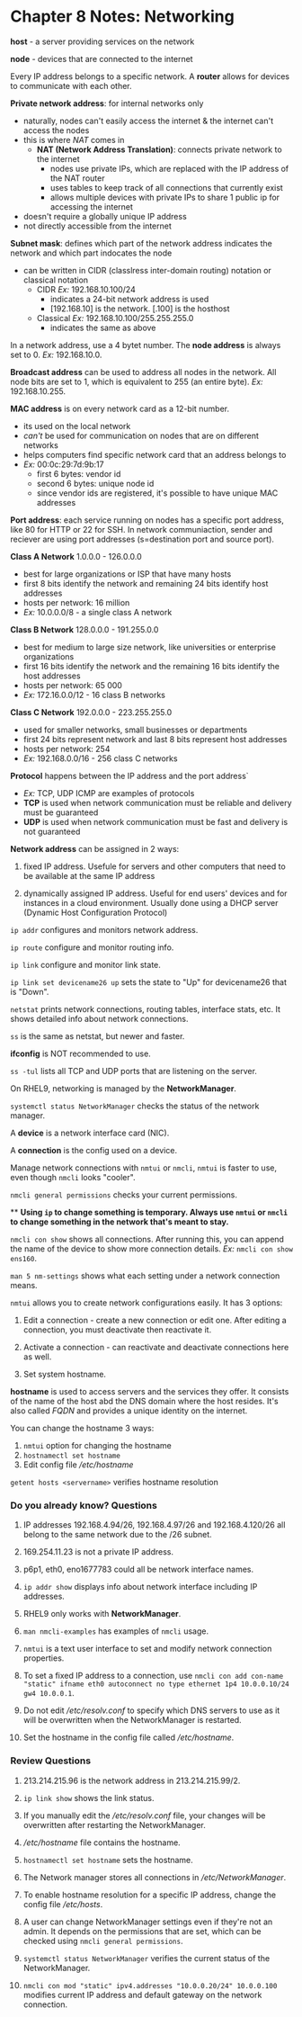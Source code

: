 # Chapter 8 Notes: Networking 

**host** - a server providing services on the network 

**node** - devices that are connected to the internet 

Every IP address belongs to a specific network. A **router** allows for devices to communicate with each other. 

**Private network address**: for internal networks only
- naturally, nodes can't easily access the internet & the internet can't access the nodes 
- this is where *NAT* comes in
    - **NAT (Network Address Translation)**: connects private network to the internet 
        - nodes use private IPs, which are replaced with the IP address of the NAT router 
        - uses tables to keep track of all connections that currently exist 
        - allows multiple devices with private IPs to share 1 public ip for accessing the internet
- doesn't require a globally unique IP address
- not directly accessible from the internet

**Subnet mask**: defines which part of the network address indicates the network and which part indocates the node 
- can be written in CIDR (classlress inter-domain routing) notation or classical notation
  - CIDR *Ex:* 192.168.10.100/24
    - indicates a 24-bit network address is used
    - [192.168.10] is the network. [.100] is the hosthost
  - Classical *Ex:* 192.168.10.100/255.255.255.0
    - indicates the same as above 

In a network address, use a 4 bytet number. The **node address** is always set to 0. *Ex:* 192.168.10.0.

**Broadcast address** can be used to address all nodes in the network. All node bits are set to 1, which is equivalent to 255 (an entire byte). *Ex:* 192.168.10.255.

**MAC address** is on every network card as a 12-bit number. 
  - its used on the local network
  - *can't* be used for communication on nodes that are on different networks
  - helps computers find specific network card that an address belongs to
  - *Ex:* 00:0c:29:7d:9b:17
    - first 6 bytes: vendor id
    - second 6 bytes: unique node id
    - since vendor ids are registered, it's possible to have unique MAC addresses

**Port address**: each service running on nodes has a specific port address, like 80 for HTTP or 22 for SSH. In network communiaction, sender and reciever are using port addresses (s=destination port and source port).

**Class A Network**
1.0.0.0 - 126.0.0.0
- best for large organizations or ISP that have many hosts
- first 8 bits identify the network and remaining 24 bits identify host addresses
- hosts per network: 16 million
- *Ex:* 10.0.0.0/8 - a single class A network

**Class B Network**
128.0.0.0 - 191.255.0.0
- best for medium to large size network, like universities or enterprise organizations
- first 16 bits identify the network and the remaining 16 bits identify the host addresses
- hosts per network: 65 000
- *Ex:* 172.16.0.0/12 - 16 class B networks

**Class C Network**
192.0.0.0 - 223.255.255.0
- used for smaller networks, small businesses or departments
- first 24 bits represent network and last 8 bits represent host addresses
- hosts per network: 254
- *Ex:* 192.168.0.0/16 - 256 class C networks

**Protocol** happens between the IP address and the port address`
- *Ex:* TCP, UDP ICMP are examples of protocols
- **TCP** is used when network communication must be reliable and delivery must be guaranteed
- **UDP** is used when network communication must be fast and delivery is not guaranteed

**Network address** can be assigned in 2 ways:

1. fixed IP address. Usefule for servers and other computers that need to be available at the same IP address

2. dynamically assigned IP address. Useful for end users' devices and for instances in a cloud environment. Usually done using a DHCP server (Dynamic Host Configuration Protocol)

`ip addr` configures and monitors network address.

`ip route` configure and monitor routing info.

`ip link` configure and monitor link state.

`ip link set devicename26 up` sets the state to "Up" for devicename26 that is "Down".

`netstat` prints network connections, routing tables, interface stats, etc. It shows detailed info about network connections.

`ss` is the same as netstat, but newer and faster. 

**ifconfig** is NOT recommended to use. 

`ss -tul` lists all TCP and UDP ports that are listening on the server.

On RHEL9, networking is managed by the **NetworkManager**.

`systemctl status NetworkManager` checks the status of the network manager.

A **device** is a network interface card (NIC). 

A **connection** is the config used on a device.

Manage network connections with `nmtui` or `nmcli`, `nmtui` is faster to use, even though `nmcli` looks "cooler".

`nmcli general permissions` checks your current permissions.

** **Using `ip` to change something is temporary. Always use `nmtui` or `nmcli` to change something in the network that's meant to stay.**

`nmcli con show` shows all connections. After running this, you can append the name of the device to show more connection details. *Ex:* `nmcli con show ens160`.

`man 5 nm-settings` shows what each setting under a network connection means.

`nmtui` allows you to create network configurations easily. It has 3 options:

1. Edit a connection - create a new connection or edit one. After editing a connection, you must deactivate then reactivate it.

2. Activate a connection - can reactivate and deactivate connections here as well.

3. Set system hostname.

**hostname** is used to access servers and the services they offer. It consists of the name of the host abd the DNS domain where the host resides. It's also called *FQDN* and provides a unique identity on the internet. 

You can change the hostname 3 ways:

1. `nmtui` option for changing the hostname
2. `hostnamectl set hostname`
3. Edit config file */etc/hostname*

`getent hosts <servername>` verifies hostname resolution

### Do you already know? Questions

1. IP addresses 192.168.4.94/26, 192.168.4.97/26 and 192.168.4.120/26 all belong to the same network due to the /26 subnet.

2. 169.254.11.23 is not a private IP address.

3. p6p1, eth0, eno1677783 could all be network interface names. 

4. `ip addr show` displays info about network interface including IP addresses.

5. RHEL9 only works with **NetworkManager**.

6. `man nmcli-examples` has examples of `nmcli` usage.

7. `nmtui` is a text user interface to set and modify network connection properties.

8. To set a fixed IP address to a connection, use `nmcli con add con-name "static" ifname eth0 autoconnect no type ethernet 1p4 10.0.0.10/24 gw4 10.0.0.1`.

9. Do not edit */etc/resolv.conf* to specify which DNS servers to use as it will be overwritten when the NetworkManager is restarted. 

10. Set the hostname in the config file called */etc/hostname*.


### Review Questions

1. 213.214.215.96 is the network address in 213.214.215.99/2.

2. `ip link show` shows the link status.

3. If you manually edit the */etc/resolv.conf* file, your changes will be overwritten after restarting the NetworkManager. 

4. */etc/hostname* file contains the hostname.

5. `hostnamectl set hostname` sets the hostname.

6. The Network manager stores all connections in */etc/NetworkManager*.

7. To enable hostname resolution for a specific IP address, change the config file */etc/hosts*.

8. A user can change NetworkManager settings even if they're not an admin. It depends on the permissions that are set, which can be checked using `nmcli general permissions`. 

9. `systemctl status NetworkManager` verifies the current status of the NetworkManager.

10. `nmcli con mod "static" ipv4.addresses "10.0.0.20/24" 10.0.0.100` modifies current IP address and default gateway on the network connection.

